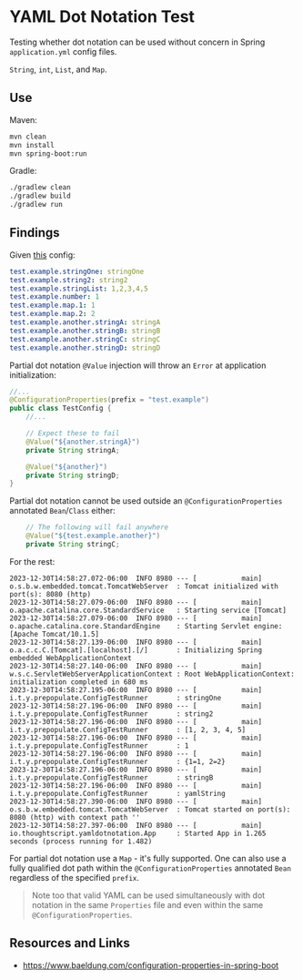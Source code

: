 # YAML Dot Notation Test

Testing whether dot notation can be used without concern in Spring `application.yml` config files.

`String`, `int`, `List`, and `Map`.

## Use

Maven:

```BASH
mvn clean
mvn install
mvn spring-boot:run
```

Gradle:

```BASH
./gradlew clean
./gradlew build
./gradlew run
```

## Findings

Given [this](./src/main/resources/application.yml) config: 

```yaml
test.example.stringOne: stringOne
test.example.string2: string2
test.example.stringList: 1,2,3,4,5
test.example.number: 1
test.example.map.1: 1
test.example.map.2: 2
test.example.another.stringA: stringA
test.example.another.stringB: stringB
test.example.another.stringC: stringC
test.example.another.stringD: stringD
```

Partial dot notation `@Value` injection will throw an `Error` at application initialization:

```java
//...
@ConfigurationProperties(prefix = "test.example")
public class TestConfig {
    //...

    // Expect these to fail
    @Value("${another.stringA}")
    private String stringA;

    @Value("${another}")
    private String stringD;
}
```

Partial dot notation cannot be used outside an `@ConfigurationProperties` annotated `Bean`/`Class` either:
```java
    // The following will fail anywhere
    @Value("${test.example.another}")
    private String stringC;
```

For the rest:

```
2023-12-30T14:58:27.072-06:00  INFO 8980 --- [           main] o.s.b.w.embedded.tomcat.TomcatWebServer  : Tomcat initialized with port(s): 8080 (http)
2023-12-30T14:58:27.079-06:00  INFO 8980 --- [           main] o.apache.catalina.core.StandardService   : Starting service [Tomcat]
2023-12-30T14:58:27.079-06:00  INFO 8980 --- [           main] o.apache.catalina.core.StandardEngine    : Starting Servlet engine: [Apache Tomcat/10.1.5]
2023-12-30T14:58:27.139-06:00  INFO 8980 --- [           main] o.a.c.c.C.[Tomcat].[localhost].[/]       : Initializing Spring embedded WebApplicationContext
2023-12-30T14:58:27.140-06:00  INFO 8980 --- [           main] w.s.c.ServletWebServerApplicationContext : Root WebApplicationContext: initialization completed in 680 ms
2023-12-30T14:58:27.195-06:00  INFO 8980 --- [           main] i.t.y.prepopulate.ConfigTestRunner       : stringOne
2023-12-30T14:58:27.196-06:00  INFO 8980 --- [           main] i.t.y.prepopulate.ConfigTestRunner       : string2
2023-12-30T14:58:27.196-06:00  INFO 8980 --- [           main] i.t.y.prepopulate.ConfigTestRunner       : [1, 2, 3, 4, 5]
2023-12-30T14:58:27.196-06:00  INFO 8980 --- [           main] i.t.y.prepopulate.ConfigTestRunner       : 1
2023-12-30T14:58:27.196-06:00  INFO 8980 --- [           main] i.t.y.prepopulate.ConfigTestRunner       : {1=1, 2=2}
2023-12-30T14:58:27.196-06:00  INFO 8980 --- [           main] i.t.y.prepopulate.ConfigTestRunner       : stringB
2023-12-30T14:58:27.196-06:00  INFO 8980 --- [           main] i.t.y.prepopulate.ConfigTestRunner       : yamlString
2023-12-30T14:58:27.390-06:00  INFO 8980 --- [           main] o.s.b.w.embedded.tomcat.TomcatWebServer  : Tomcat started on port(s): 8080 (http) with context path ''
2023-12-30T14:58:27.397-06:00  INFO 8980 --- [           main] io.thoughtscript.yamldotnotation.App     : Started App in 1.265 seconds (process running for 1.482)
```

For partial dot notation use a `Map` - it's fully supported. One can also use a fully qualified dot path within the `@ConfigurationProperties` annotated `Bean` regardless of the specified `prefix`.

> Note too that valid YAML can be used simultaneously with dot notation in the same `Properties` file and even within the same `@ConfigurationProperties`.

## Resources and Links

- https://www.baeldung.com/configuration-properties-in-spring-boot